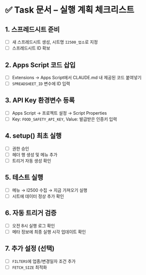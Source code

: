 # ✅ Task 문서 – 실행 계획 체크리스트

## 1. 스프레드시트 준비

- [ ] 새 스프레드시트 생성, 시트명 `I2500_업소`로 지정
- [ ] 스프레드시트 ID 확보

## 2. Apps Script 코드 삽입

- [ ] Extensions → Apps Script에서 CLAUDE.md 내 제공된 코드 붙여넣기
- [ ] `SPREADSHEET_ID` 변수에 ID 입력

## 3. API Key 환경변수 등록

- [ ] Apps Script → 프로젝트 설정 → Script Properties
- [ ] Key: `FOOD_SAFETY_API_KEY`, Value: 발급받은 인증키 입력

## 4. setup() 최초 실행

- [ ] 권한 승인
- [ ] 헤더 행 생성 및 메뉴 추가
- [ ] 트리거 자동 생성 확인

## 5. 테스트 실행

- [ ] 메뉴 → I2500 수집 → 지금 가져오기 실행
- [ ] 시트에 데이터 정상 추가 확인

## 6. 자동 트리거 검증

- [ ] 오전 8시 실행 로그 확인
- [ ] 메타 정보에 최종 실행 시각 업데이트 확인

## 7. 추가 설정 (선택)

- [ ] `FILTERS`에 업종/변경일자 조건 추가
- [ ] `FETCH_SIZE` 최적화
